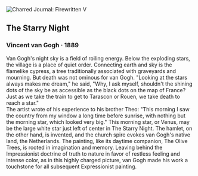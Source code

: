 <div class="artwork-of-the-day">
  <div class="container">
    <div class="img-wrapper">
      <img
        src="https://uploads3.wikiart.org/00475/images/vincent-van-gogh/the-starry-night-1889.jpg!Large.jpg"
        alt="Charred Journal: Firewritten V" />
    </div>
    <div class="artwork-detail">
      <div class="artwork-origin"> 
        <h2 class="artwork-name">The Starry Night</h2>
        <h3 class="artist">
          Vincent van Gogh
                    ·  1889
        </h3>
      </div>
      <p class="description">
        <span class="artwork-description-text ng-binding" ng-bind-html="viewModel.ArtworkOfTheDay.Description | unsafe">Van Gogh's night sky is a field of roiling energy. Below the exploding stars, the village is a place of quiet order. Connecting earth and sky is the flamelike cypress, a tree traditionally associated with graveyards and mourning. But death was not ominous for van Gogh. "Looking at the stars always makes me dream," he said, "Why, I ask myself, shouldn't the shining dots of the sky be as accessible as the black dots on the map of France? Just as we take the train to get to Tarascon or Rouen, we take death to reach a star."
<br>The artist wrote of his experience to his brother Theo: "This morning I saw the country from my window a long time before sunrise, with nothing but the morning star, which looked very big." This morning star, or Venus, may be the large white star just left of center in The Starry Night. The hamlet, on the other hand, is invented, and the church spire evokes van Gogh's native land, the Netherlands. The painting, like its daytime companion, The Olive Trees, is rooted in imagination and memory. Leaving behind the Impressionist doctrine of truth to nature in favor of restless feeling and intense color, as in this highly charged picture, van Gogh made his work a touchstone for all subsequent Expressionist painting.</span>
                        <div class="text-shadow-container" ng-show="showShadow" style=""></div>
      </p>
    </div>
  </div>

</div>
